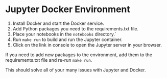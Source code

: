 # Jupyter Docker Environment

1. Install Docker and start the Docker service.
2. Add Python packages you need to the requirements.txt file.
3. Place your notebooks in the `notebooks` directory.`
4. Run `make run` to build and run the Jupyter container.
5. Click on the link in console to open the Jupyter server in your browser.

If you need to add new packages to the environment, add them to the requirements.txt file and re-run `make run`.

This should solve all of your many issues with Jupyter and Docker.
